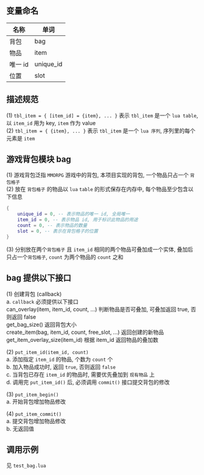 ## 变量命名
名称 | 单词
|----|---|
背包 | bag
物品 | item    
唯一 id | unique_id
位置 | slot

## 描述规范
(1) `tbl_item = { [item_id] = {item}, ... }` 表示 `tbl_item` 是一个 `lua table`, 以 `item_id` 用为 key, `item` 作为 value    
(2) `tbl_item = { {item}, ... }` 表示 `tbl_item` 是一个 `lua 序列`, 序列里的每个元素是 `item`    

## 游戏背包模块 bag    
(1) 游戏背包泛指 `MMORPG` 游戏中的背包, 本项目实现的背包, 一个物品只占一个 `背包格子`    
(2) 放在 `背包格子` 的物品以 `lua` `table` 的形式保存在内存中, 每个物品至少包含以下信息    
```lua
{
	unique_id = 0, -- 表示物品的唯一 id, 全局唯一
	item_id = 0, -- 表示物品 id, 用于标识此物品的用途
	count = 0, -- 表示物品的数量
	slot = 0, -- 表示在背包格子的位置
}
```
(3) 分别放在两个`背包格子` 且 `item_id` 相同的两个物品可叠加成一个实体, 叠加后只占一个`背包格子`, `count` 为两个物品的 `count` 之和         

## bag 提供以下接口
(1) 创建背包 (callback)    
a. `callback` 必须提供以下接口    
can_overlay(item, item_id, count, ...) 判断物品是否可叠加, 可叠加返回 true, 否则返回 false    
get_bag_size() 返回背包大小    
create_item(bag, item_id, count, free_slot, ...) 返回创建的新物品    
get_item_overlay_size(item_id) 根据 item_id 返回物品的叠加数    

(2) `put_item_id(item_id, count)`    
a. 添加指定 `item_id` 的物品, 个数为 `count` 个    
b. 加入物品成功时, 返回 `true`, 否则返回 `false`    
c. 当背包已存在 `item_id` 的物品时, 需要优先叠加到 `现有物品` 上    
d. 调用完 `put_item_id()` 后, 必须调用 `commit()` 接口提交背包的修改     

(3) `put_item_begin()`    
a. 开始背包增加物品修改     

(4) `put_item_commit()`    
a. 提交背包增加物品修改     
b. 无返回值    

## 调用示例
见 `test_bag.lua`
